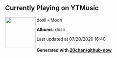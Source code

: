 ## Currently Playing on YTMusic

[<img align="left" width="100" src="https://lh3.googleusercontent.com/gW0lRQG6Chm3nfZZ3WGHZxWJCxaVDiXVLR7GaW5MuE-ubL5TaUpteJl6B6t1TNooiy59xDBe9TPMnY3P">](https://music.youtube.com/channel/UC7zqpkW36n0w00kI_ghv3Ow)

dosii - Moon

**Albums**: dosii

Last updated at 07/20/2020 16:40

#### Generated with [20chan/github-now](https://github.com/20chan/github-now)


<!--
**20chan/20chan** is a ✨ _special_ ✨ repository because its `README.md` (this file) appears on your GitHub profile.

Here are some ideas to get you started:

- 🔭 I’m currently working on ...
- 🌱 I’m currently learning ...
- 👯 I’m looking to collaborate on ...
- 🤔 I’m looking for help with ...
- 💬 Ask me about ...
- 📫 How to reach me: ...
- 😄 Pronouns: ...
- ⚡ Fun fact: ...
-->
